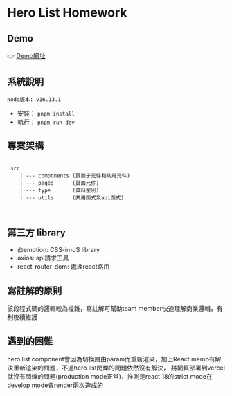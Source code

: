 # Hero List Homework

## Demo
👉 [Demo網址](https://hero-profile.vercel.app/#/heroes)


## 系統說明

`Node版本: v16.13.1`

- 安裝： `pnpm install`
- 執行： `pnpm run dev`




## 專案架構

```

 src
    | --- components (頁面子元件和共用元件)
    | --- pages      (頁面元件)
    | --- type       (資料型別)
    | --- utils      (共用函式及api函式)

         
```

## 第三方 library
- @emotion: CSS-in-JS library
- axios: api請求工具
- react-router-dom: 處理react路由


## 寫註解的原則
該段程式碼的邏輯較為複雜，寫註解可幫助team member快速理解商業邏輯，有利後續維護

## 遇到的困難
hero list component會因為切換路由param而重新渲染，加上React.memo有解決重新渲染的問題，不過hero list閃爍的問題依然沒有解決，
將網頁部署到vercel就沒有閃爍的問題(production mode正常)，推測是react 18的strict mode在develop mode會render兩次造成的

